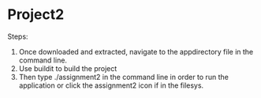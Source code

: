 # Project2

Steps:
1. Once downloaded and extracted, navigate to the appdirectory file in the command line.
2. Use buildit to build the project
3. Then type ./assignment2 in the command line in order to run the application or click the assignment2 icon if in the filesys.
